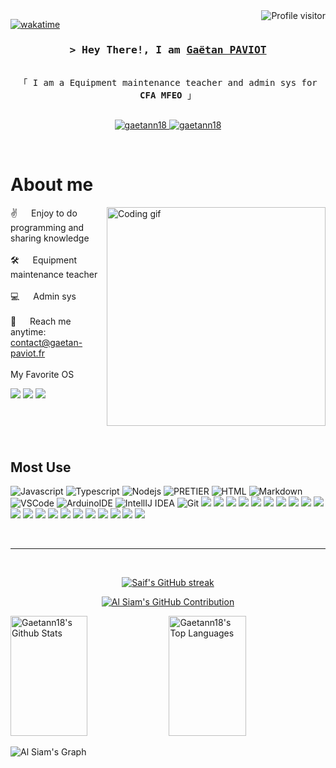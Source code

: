 
<a href="https://komarev.com/ghpvc/?username=gaetann18">
  <img align="right" src="https://komarev.com/ghpvc/?username=gaetann18&label=Visitors&color=0e75b6&style=flat" alt="Profile visitor" />
</a>


[![wakatime](https://wakatime.com/badge/user/eebb3dd8-d9b2-40de-9b88-6fd6cac99dbc.svg)](https://wakatime.com/@eebb3dd8-d9b2-40de-9b88-6fd6cac99dbc)

<!-- Intro  -->
<h3 align="center">
        <samp>&gt; Hey There!, I am
                <b><a target="_blank" href="http://gaetan-paviot.fr/">Gaëtan PAVIOT</a></b>
        </samp>
</h3>


<p align="center"> 
  <samp>
    <br>
    「 I am a Equipment maintenance teacher and admin sys for <b>CFA MFEO</b> 」
    <br>
    <br>
  </samp>
</p>

<p align="center">
 <a href="http://gaetan-paviot.fr/" target="blank">
  <img src="https://img.shields.io/badge/Website-DC143C?style=for-the-badge&logo=medium&logoColor=white" alt="gaetann18" />
 </a>
 <a href="https://www.linkedin.com/in/gaetan-paviot/" target="_blank">
  <img src="https://img.shields.io/badge/LinkedIn-0077B5?style=for-the-badge&logo=linkedin&logoColor=white" alt="gaetann18"/>

  </a> 
</p>
<br />

<!-- About Section -->
 # About me
 
<p>
 <img align="right" width="350" src="https://media1.giphy.com/media/qgQUggAC3Pfv687qPC/giphy.gif" alt="Coding gif" />
  
 ✌️ &emsp; Enjoy to do programming and sharing knowledge <br/><br/>
 🛠️ &emsp; Equipment maintenance teacher<br/><br/>
 💻 &emsp; Admin sys<br/><br/>
 📧 &emsp; Reach me anytime: contact@gaetan-paviot.fr<br/><br/>
 My Favorite OS

![](https://img.shields.io/badge/Debian-A81D33?style=for-the-badge&logo=debian&logoColor=white)
![](https://img.shields.io/badge/iOS-000000?style=for-the-badge&logo=ios&logoColor=white)
![](https://img.shields.io/badge/WSL-0a97f5?style=for-the-badge&logo=linux&logoColor=white)
</p>

<br/>
<br/>
<br/>

## Most Use
![Javascript](https://img.shields.io/badge/Javascript-F0DB4F?style=for-the-badge&labelColor=black&logo=javascript&logoColor=F0DB4F)
![Typescript](https://img.shields.io/badge/Typescript-007acc?style=for-the-badge&labelColor=black&logo=typescript&logoColor=007acc)
![Nodejs](https://img.shields.io/badge/Nodejs-3C873A?style=for-the-badge&labelColor=black&logo=node.js&logoColor=3C873A)
![PRETIER](https://img.shields.io/badge/prettier-1A2C34?style=for-the-badge&logo=prettier&logoColor=F7BA3E)
![HTML](https://img.shields.io/badge/HTML5-E34F26?style=for-the-badge&logo=html5&logoColor=white)
![Markdown](https://img.shields.io/badge/Markdown-000000?style=for-the-badge&logo=markdown&logoColor=white)
![VSCode](https://img.shields.io/badge/Visual_Studio-0078d7?style=for-the-badge&logo=visual%20studio&logoColor=white)
![ArduinoIDE](https://img.shields.io/badge/Arduino_IDE-00979D?style=for-the-badge&logo=arduino&logoColor=white)
![IntellIJ IDEA](https://img.shields.io/badge/IntelliJ_IDEA-000000.svg?style=for-the-badge&logo=intellij-idea&logoColor=white)
![Git](https://img.shields.io/badge/Git-F05032?style=for-the-badge&logo=git&logoColor=white)
![](https://img.shields.io/badge/Azure_DevOps-0078D7?style=for-the-badge&logo=azure-devops&logoColor=white)
![](https://img.shields.io/badge/GitHub_Actions-2088FF?style=for-the-badge&logo=github-actions&logoColor=white)
![](https://img.shields.io/badge/Google_Cloud-4285F4?style=for-the-badge&logo=google-cloud&logoColor=white)
![](https://img.shields.io/badge/iCloud-3693F3?style=for-the-badge&logo=iCloud&logoColor=white)
![](https://img.shields.io/badge/MySQL-00000F?style=for-the-badge&logo=mysql&logoColor=white)
![](https://img.shields.io/badge/VMware-607078?logo=vmware&logoColor=white&style=for-the-badge)
![](https://img.shields.io/badge/microsoft%20azure-0089D6?style=for-the-badge&logo=microsoft-azure&logoColor=white)
![](https://img.shields.io/badge/Microsoft_Access-A4373A?style=for-the-badge&logo=microsoft-access&logoColor=white)
![](https://img.shields.io/badge/Microsoft_Office-D83B01?style=for-the-badge&logo=microsoft-office&logoColor=white)
![](https://img.shields.io/badge/Trello-0052CC?style=for-the-badge&logo=trello&logoColor=white)
![](https://img.shields.io/badge/Notion-000000?style=for-the-badge&logo=notion&logoColor=white)
![](https://img.shields.io/badge/Google%20Scholar-4285F4?style=for-the-badge&logo=google-scholar&logoColor=white)
![](https://img.shields.io/badge/Adobe%20Creative%20Cloud-DA1F26?style=for-the-badge&logo=Adobe%20Creative%20Cloud&logoColor=white)
![](	https://img.shields.io/badge/Canva-%2300C4CC.svg?&style=for-the-badge&logo=Canva&logoColor=white)
![](https://img.shields.io/badge/Figma-F24E1E?style=for-the-badge&logo=figma&logoColor=white)
![](https://img.shields.io/badge/Krita-203759?style=for-the-badge&logo=krita&logoColor=EEF37B)
![](https://img.shields.io/badge/-Arduino-00979D?style=for-the-badge&logo=Arduino&logoColor=white)
![](https://img.shields.io/badge/docker-%230db7ed.svg?style=for-the-badge&logo=docker&logoColor=white)
![](https://img.shields.io/badge/grafana-%23F46800.svg?style=for-the-badge&logo=grafana&logoColor=white)
![](https://img.shields.io/badge/Prometheus-E6522C?style=for-the-badge&logo=Prometheus&logoColor=white)
![](https://img.shields.io/badge/-RaspberryPi-C51A4A?style=for-the-badge&logo=Raspberry-Pi)



<br/>
<hr/>
<br/>

<p align="center">
  <a href="https://github.com/gaetann18">
    <img src="https://github-readme-streak-stats.herokuapp.com/?user=gaetann18&theme=radical&border=7F3FBF&background=0D1117" alt="Saif's GitHub streak"/>
  </a>
</p>

<p align="center">
  <a href="https://github.com/gaetann18">
    <img src="https://github-profile-summary-cards.vercel.app/api/cards/profile-details?username=gaetann18&theme=radical" alt="Al Siam's GitHub Contribution"/>
  </a>
</p>

<a> 
    <a href="https://github.com/gaetann18"><img alt="Gaetann18's Github Stats" src="https://denvercoder1-github-readme-stats.vercel.app/api?username=gaetann18&show_icons=true&count_private=true&theme=react&border_color=7F3FBF&bg_color=0D1117&title_color=F85D7F&icon_color=F8D866" height="192px" width="49.5%"/></a>
  <a href="https://github.com/gaetann18"><img alt="Gaetann18's Top Languages" src="https://denvercoder1-github-readme-stats.vercel.app/api/top-langs/?username=gaetann18&langs_count=8&layout=compact&theme=react&border_color=7F3FBF&bg_color=0D1117&title_color=F85D7F&icon_color=F8D866" height="192px" width="49.5%"/></a>
  <br/>
</a>


![Al Siam's Graph](https://github-readme-activity-graph.cyclic.app/graph?username=gaetann18&custom_title=Gaëtann18%20GitHub%20Activity%20Graph&bg_color=0D1117&color=7F3FBF&line=7F3FBF&point=7F3FBF&area_color=FFFFFF&title_color=FFFFFF&area=true)
